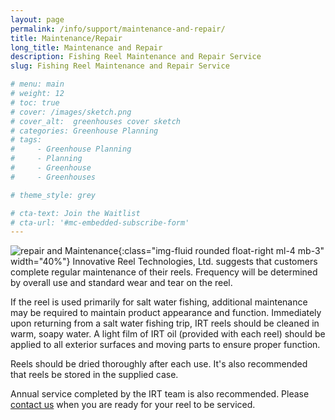 ```yaml
---
layout: page
permalink: /info/support/maintenance-and-repair/
title: Maintenance/Repair
long_title: Maintenance and Repair
description: Fishing Reel Maintenance and Repair Service
slug: Fishing Reel Maintenance and Repair Service

# menu: main
# weight: 12
# toc: true
# cover: /images/sketch.png
# cover_alt:  greenhouses cover sketch
# categories: Greenhouse Planning
# tags: 
#     - Greenhouse Planning
#     - Planning
#     - Greenhouse
#     - Greenhouses

# theme_style: grey

# cta-text: Join the Waitlist
# cta-url: '#mc-embedded-subscribe-form'
---
```


<!-- ## Service Package
These are many benefits to having service performed by our expert reel technicians. IRT’s reel technicians have over 30 years of assembly and repair experience. They have the right tools to complete service work and only use the highest quality lubricants, designed specifically to withstand  the harsh saltwater fishing environment. Our staff will carefully inspect all of the reels components and notify you if anything is found to be at the service limit. Proper service helps prevent costly repairs, or even worse, the loss of a trophy catch! -->



![repair and Maintenance](/assets/images/services--repair.gif){:class="img-fluid rounded float-right ml-4 mb-3" width="40%"}
Innovative Reel Technologies, Ltd. suggests that customers complete regular maintenance of their reels. Frequency will be determined by overall use and standard wear and tear on the reel. 

If the reel is used primarily for salt water fishing, additional maintenance may be required to maintain product appearance and function. Immediately upon returning from a salt water fishing trip, IRT reels should be cleaned in warm, soapy water. A light film of IRT oil (provided with each reel) should be applied to all exterior surfaces and moving parts to ensure proper function.

Reels should be dried thoroughly after each use. It's also recommended that reels be stored in the supplied case.

Annual service completed by the IRT team is also recommended. Please [contact us](/info/contact/) when you are ready for your reel to be serviced.

